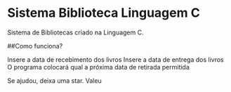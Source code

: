 # Sistema Biblioteca Linguagem C

Sistema de Bibliotecas criado na Linguagem C.

##Como funciona?

  Insere a data de recebimento dos livros
  Insere a data de entrega dos livros
  O programa colocará qual a próxima data de retirada permitida
  
  
Se ajudou, deixa uma star. Valeu
